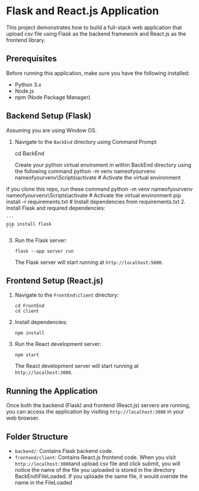 # Flask and React.js Application

This project demonstrates how to build a full-stack web application that upload csv file using Flask as the backend framework and React.js as the frontend library.

## Prerequisites

Before running this application, make sure you have the following installed:

- Python 3.x
- Node.js
- npm (Node Package Manager)

## Backend Setup (Flask)
Assuming you are using Window OS.
1. Navigate to the `BackEnd` directory using Command Prompt

    
    cd BackEnd
    
    Create your python virtual enviroment in within BackEnd directory using the following command 
    python -m venv nameofyourvenv
    nameofyourvenv\Scripts\activate # Activate the virtual environment
    
if you clone this repo, run these command 
    python -m venv nameofyourvenv 
    nameofyourvenv\Scripts\activate  # Activate the virtual environment
    pip install -r requirements.txt  # Install dependencies from requirements.txt
2. Install Flask and required dependencies:

    ```
    pip install flask
    ```

3. Run the Flask server:

    ```
    flask --app server run  
    ```

   The Flask server will start running at `http://localhost:5000`.

## Frontend Setup (React.js)

1. Navigate to the `FrontEnd\client` directory:

    ```
    cd FrontEnd
    cd client
    ```

2. Install dependencies:

    ```
    npm install
    ```

3. Run the React development server:

    ```
    npm start
    ```

   The React development server will start running at `http://localhost:3000`.

## Running the Application

Once both the backend (Flask) and frontend (React.js) servers are running, you can access the application by visiting `http://localhost:3000` in your web browser.

## Folder Structure

- `backend/`: Contains Flask backend code.
- `frontend/client`: Contains React.js frontend code.
When you visit `http://localhost:3000`and upload csv file and click submit, you will notice the name of the file you uploaded is stored in the directory 
BackEnd\FileLoaded. If you uploade the same file, it would overide the name in the FileLoaded

